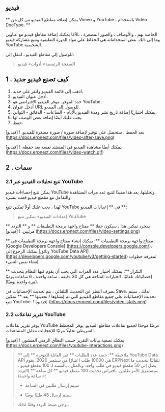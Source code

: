 ## فيديو

** يمكن إضافة مقاطع الفيديو من كل من Vimeo و YouTube ، باستخدام Video DocType. **

يمكنك إضافة مقاطع فيديو مع عناوين URL الخاصة بهم ، والأوصاف ، والصور المصغرة ، وما إلى ذلك. بعض استخداماته هي الحفاظ على مواد الدورة التعليمية وتتبع مشاركة فيديو YouTube الشخصية.

للوصول إلى مقاطع الفيديو ، انتقل إلى:

> الصفحة الرئيسية> أدوات> فيديو

## 1 \. كيف تصنع فيديو جديد

1. اذهب إلى قائمة الفيديو وانقر على جديد.
2. أدخل عنوان الفيديو.
3. حدد الموفر. موفر الفيديو الافتراضي هو YouTube.
4. أدخل عنوان URL للوصول إلى الفيديو.
5. يمكنك اختياريًا إضافة تاريخ نشر ومدة الفيديو بالأيام - الساعات - الدقائق - الثواني.
6. يجب عليك أيضًا إضافة بعض الوصف لها.
7. حفظ.

بعد الحفظ ، ستحصل على توفير لإضافة صورة / صورة مصغرة للفيديو. ! [فيديو] (https://docs.erpnext.com/files/video-after-save.png)

يمكنك أيضًا مشاهدة الفيديو في المستند نفسه بعد حفظه. ! [فيديو] (https://docs.erpnext.com/files/video-watch.gif)

## 2 \. سمات

### 2.1 تتبع تحليلات الفيديو عبر YouTube

يمكن تتبع إحصاءات فيديو YouTube وتحليلها. يعد هذا مفيدًا لتتبع عدد مرات المشاهدة والتفاعل مع مقطع فيديو قمت بنشره.

لهذا ، يجب عليك أولاً تمكين تتبع YouTube في ** إعدادات الفيديو **:

> إعدادات الفيديو> تمكين تتبع YouTube

بمجرد تمكين هذا ، سيكون حقلا ** مفتاح واجهة برمجة التطبيقات ** و ** التردد ** مرئيين. ! [فيديو] (https://docs.erpnext.com/files/video-settings.png)

** مفتاح واجهة برمجة التطبيقات **: يمكنك إنشاء مفتاح واجهة برمجة التطبيقات في [Google Developers Console] (https://console.developers.google.com/). يمكنك الرجوع إلى [وثائق YouTube Data API] (https://developers.google.com/youtube/v3/getting-started) لمعرفة خطوات إنشاء نفس الشيء.

** التكرار **: يمكنك اختيار عدد المرات التي يجب أن يقوم فيها النظام بتحديث إحصائياتك تلقائيًا. الخيارات المتاحة هي كل 30 دقيقة ، ساعة واحدة ، 6 ساعات يوميًا (مرة واحدة يوميًا).

بصرف النظر عن التحديث التلقائي ، يتم تحديث الإحصائيات في Save. لذلك ، سيتم تحديث الإحصائيات على جميع مقاطع الفيديو التي تم إنشاؤها / تحديثها ** بعد ** تمكين تتبع YouTube. ! [فيديو] (https://docs.erpnext.com/files/video-stats.png)

### 2.2 تقرير تفاعلات YouTube

يوفر تقرير تفاعلات YouTube عرضًا موحدًا لجميع تفاعلات مقاطع الفيديو. يوفر المخطط الشريطي تحليلًا مرئيًا للإعجابات مقابل المشاهدات.

يمكنك تصفية بيانات التقرير حسب النطاق الزمني المنشور. ! [فيديو] (https://docs.erpnext.com/files/youtube-interactions.png)

> ** ملاحظة **: حصة عدد الطلبات ** غير القابلة للفوترة ** إلى YouTube Data API هي 10000 طلب اعتبارًا من سبتمبر 2020. يقوم ERPNext تلقائيًا بتحديث ما يصل إلى 50 مقطع فيديو في طلب واحد. وبالمثل ، بالنسبة لـ 100 مقطع فيديو ، سيستغرق الأمر طلبين.
> بافتراض تحديث 100 مقطع فيديو ** كل ساعة ** (التردد = ساعة واحدة):
>
> * سيتم إرسال طلبين في الساعة
>
> * سيتم إرسال 48 طلبًا يوميًا
>

> يرجى ضبط التردد وفقًا لذلك.